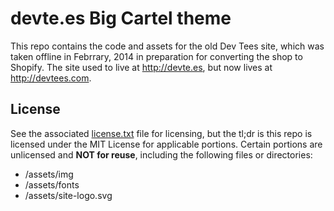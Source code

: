 devte.es Big Cartel theme
========

This repo contains the code and assets for the old Dev Tees site, which was taken offline in Febrrary, 2014 in preparation for converting the shop to Shopify. The site used to live at http://devte.es, but now lives at http://devtees.com.

## License

See the associated [license.txt](license.txt) file for licensing, but the tl;dr is this repo is licensed under the MIT License for applicable portions. Certain portions are unlicensed and **NOT for reuse**, including the following files or directories:
- /assets/img
- /assets/fonts
- /assets/site-logo.svg
